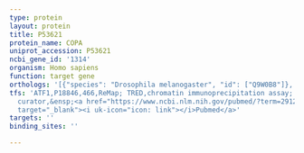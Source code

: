```yaml
---
type: protein
layout: protein
title: P53621
protein_name: COPA
uniprot_accession: P53621
ncbi_gene_id: '1314'
organism: Homo sapiens
function: target gene
orthologs: '[{"species": "Drosophila melanogaster", "id": ["Q9W0B8"]}, {"species": "Caenorhabditis elegans", "id": ["Q9N4H7"]}, {"species": "Mus musculus", "id": ["F8WHL2"]}, {"species": "Rattus norvegicus", "id": ["G3V6T1"]}, {"species": "Saccharomyces cerevisiae", "id": ["<a href=\"/protein/p53622\">P53622</a>"]}]'
tfs: 'ATF1,P18846,466,ReMap; TRED,chromatin immunoprecipitation assay; inferred by
  curator,&ensp;<a href="https://www.ncbi.nlm.nih.gov/pubmed/?term=29126285%5Buid%5D+OR+17202159%5Buid%5D"
  target="_blank"><i uk-icon="icon: link"></i>Pubmed</a>'
targets: ''
binding_sites: ''

---
```

